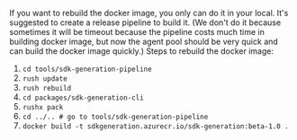 If you want to rebuild the docker image, you only can do it in your local. It's suggested to create a release pipeline to build it. (We don't do it because sometimes it will be timeout because the pipeline costs much time in building docker image, but now the agent pool should be very quick and can build the docker image quickly.)
Steps to rebuild the docker image:
1. `cd tools/sdk-generation-pipeline`
2. `rush update`
3. `rush rebuild`
4. `cd packages/sdk-generation-cli`
5. `rushx pack`
6. `cd ../.. # go to tools/sdk-generation-pipeline`
7. `docker build -t sdkgeneration.azurecr.io/sdk-generation:beta-1.0 .`
